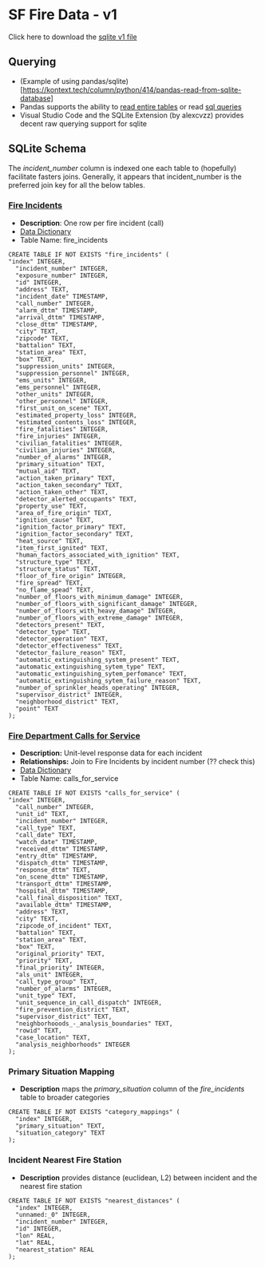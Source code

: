 # SF Fire Data - v1

Click here to download the [sqlite v1 file](https://gtvault-my.sharepoint.com/:u:/g/personal/manderson334_gatech_edu/EU1zCVuj55BCrWVUERP0QKYB5YjXZW-rMIzyZovmFETwFA?e=JyvxNT) 

## Querying

* (Example of using pandas/sqlite)[https://kontext.tech/column/python/414/pandas-read-from-sqlite-database]
* Pandas supports the ability to [read entire tables](https://pandas.pydata.org/pandas-docs/version/0.15.0/generated/pandas.read_sql_table.html#pandas.read_sql_table) or read [sql queries](https://pandas.pydata.org/pandas-docs/version/0.15.0/generated/pandas.read_sql_query.html#pandas.read_sql_query)
* Visual Studio Code and the SQLite Extension (by alexcvzz) provides decent raw querying support for sqlite

## SQLite Schema

The *incident_number* column is indexed one each table to (hopefully) facilitate fasters joins.  Generally, it appears that incident_number is the preferred join key for all the below tables.

### [Fire Incidents](https://data.sfgov.org/Public-Safety/Fire-Incidents/wr8u-xric)

* **Description**: One row per fire incident (call)
* [Data Dictionary](https://data.sfgov.org/api/views/wr8u-xric/files/54c601a2-63f1-4b27-a79d-f484c620f061?download=true&filename=FIR-0001_DataDictionary_fire-incidents.xlsx)
* Table Name: fire_incidents

```
CREATE TABLE IF NOT EXISTS "fire_incidents" (
"index" INTEGER,
  "incident_number" INTEGER,
  "exposure_number" INTEGER,
  "id" INTEGER,
  "address" TEXT,
  "incident_date" TIMESTAMP,
  "call_number" INTEGER,
  "alarm_dttm" TIMESTAMP,
  "arrival_dttm" TIMESTAMP,
  "close_dttm" TIMESTAMP,
  "city" TEXT,
  "zipcode" TEXT,
  "battalion" TEXT,
  "station_area" TEXT,
  "box" TEXT,
  "suppression_units" INTEGER,
  "suppression_personnel" INTEGER,
  "ems_units" INTEGER,
  "ems_personnel" INTEGER,
  "other_units" INTEGER,
  "other_personnel" INTEGER,
  "first_unit_on_scene" TEXT,
  "estimated_property_loss" INTEGER,
  "estimated_contents_loss" INTEGER,
  "fire_fatalities" INTEGER,
  "fire_injuries" INTEGER,
  "civilian_fatalities" INTEGER,
  "civilian_injuries" INTEGER,
  "number_of_alarms" INTEGER,
  "primary_situation" TEXT,
  "mutual_aid" TEXT,
  "action_taken_primary" TEXT,
  "action_taken_secondary" TEXT,
  "action_taken_other" TEXT,
  "detector_alerted_occupants" TEXT,
  "property_use" TEXT,
  "area_of_fire_origin" TEXT,
  "ignition_cause" TEXT,
  "ignition_factor_primary" TEXT,
  "ignition_factor_secondary" TEXT,
  "heat_source" TEXT,
  "item_first_ignited" TEXT,
  "human_factors_associated_with_ignition" TEXT,
  "structure_type" TEXT,
  "structure_status" TEXT,
  "floor_of_fire_origin" INTEGER,
  "fire_spread" TEXT,
  "no_flame_spead" TEXT,
  "number_of_floors_with_minimum_damage" INTEGER,
  "number_of_floors_with_significant_damage" INTEGER,
  "number_of_floors_with_heavy_damage" INTEGER,
  "number_of_floors_with_extreme_damage" INTEGER,
  "detectors_present" TEXT,
  "detector_type" TEXT,
  "detector_operation" TEXT,
  "detector_effectiveness" TEXT,
  "detector_failure_reason" TEXT,
  "automatic_extinguishing_system_present" TEXT,
  "automatic_extinguishing_sytem_type" TEXT,
  "automatic_extinguishing_sytem_perfomance" TEXT,
  "automatic_extinguishing_sytem_failure_reason" TEXT,
  "number_of_sprinkler_heads_operating" INTEGER,
  "supervisor_district" INTEGER,
  "neighborhood_district" TEXT,
  "point" TEXT
);
```

### [Fire Department Calls for Service](https://data.sfgov.org/Public-Safety/Fire-Department-Calls-for-Service/nuek-vuh3)

* **Description:** Unit-level response data for each incident
* **Relationships:** Join to Fire Incidents by incident number (?? check this)
* [Data Dictionary](https://data.sfgov.org/api/views/nuek-vuh3/files/ddb7f3a9-0160-4f07-bb1e-2af744909294?download=true&filename=FIR-0002_DataDictionary_fire-calls-for-service.xlsx)
* Table Name: calls_for_service

```
CREATE TABLE IF NOT EXISTS "calls_for_service" (
"index" INTEGER,
  "call_number" INTEGER,
  "unit_id" TEXT,
  "incident_number" INTEGER,
  "call_type" TEXT,
  "call_date" TEXT,
  "watch_date" TIMESTAMP,
  "received_dttm" TIMESTAMP,
  "entry_dttm" TIMESTAMP,
  "dispatch_dttm" TIMESTAMP,
  "response_dttm" TEXT,
  "on_scene_dttm" TIMESTAMP,
  "transport_dttm" TIMESTAMP,
  "hospital_dttm" TIMESTAMP,
  "call_final_disposition" TEXT,
  "available_dttm" TIMESTAMP,
  "address" TEXT,
  "city" TEXT,
  "zipcode_of_incident" TEXT,
  "battalion" TEXT,
  "station_area" TEXT,
  "box" TEXT,
  "original_priority" TEXT,
  "priority" TEXT,
  "final_priority" INTEGER,
  "als_unit" INTEGER,
  "call_type_group" TEXT,
  "number_of_alarms" INTEGER,
  "unit_type" TEXT,
  "unit_sequence_in_call_dispatch" INTEGER,
  "fire_prevention_district" TEXT,
  "supervisor_district" TEXT,
  "neighborhooods_-_analysis_boundaries" TEXT,
  "rowid" TEXT,
  "case_location" TEXT,
  "analysis_neighborhoods" INTEGER
);
```

### Primary Situation Mapping

* **Description** maps the *primary_situation* column of the *fire_incidents* table to broader categories

```
CREATE TABLE IF NOT EXISTS "category_mappings" (
  "index" INTEGER,
  "primary_situation" TEXT,
  "situation_category" TEXT
);
```

### Incident Nearest Fire Station

* **Description** provides distance (euclidean, L2) between incident and the nearest fire station

```
CREATE TABLE IF NOT EXISTS "nearest_distances" (
  "index" INTEGER,
  "unnamed:_0" INTEGER,
  "incident_number" INTEGER,
  "id" INTEGER,
  "lon" REAL,
  "lat" REAL,
  "nearest_station" REAL
);
```





